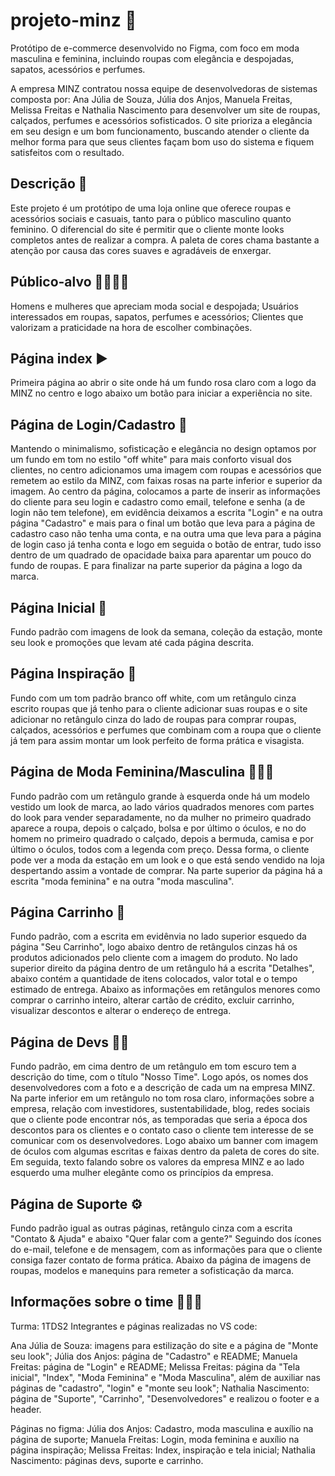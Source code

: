 ﻿# projeto-minz 👚
Protótipo de e-commerce desenvolvido no Figma, com foco em moda masculina e feminina, incluindo roupas com elegância e despojadas, sapatos, acessórios e perfumes.

A empresa MINZ contratou nossa equipe de desenvolvedoras de sistemas composta por: Ana Júlia de Souza, Júlia dos Anjos, Manuela Freitas, Melissa Freitas e Nathalia Nascimento para desenvolver um site de roupas, calçados, perfumes e acessórios sofisticados. O site prioriza a elegância em seu design e um bom funcionamento, buscando atender o cliente da melhor forma para que seus clientes façam bom uso do sistema e fiquem satisfeitos com o resultado.

## Descrição 📝
Este projeto é um protótipo de uma loja online que oferece roupas e acessórios sociais e casuais, tanto para o público masculino quanto feminino.
O diferencial do site é permitir que o cliente monte looks completos antes de realizar a compra. A paleta de cores chama bastante a atenção por causa das cores suaves e agradáveis de enxergar.

## Público-alvo 👨‍👩‍👧‍👦
Homens e mulheres que apreciam moda social e despojada;
Usuários interessados em roupas, sapatos, perfumes e acessórios;
Clientes que valorizam a praticidade na hora de escolher combinações.

## Página index ▶️
Primeira página ao abrir o site onde há um fundo rosa claro com a logo da MINZ no centro e logo abaixo um botão para iniciar a experiência no site.

## Página de Login/Cadastro 🔐
Mantendo o minimalismo, sofisticação e elegância no design optamos por um fundo em tom no estilo "off white" para mais conforto visual dos clientes, no centro adicionamos uma imagem com roupas e acessórios que remetem ao estilo da MINZ, com faixas rosas na parte inferior e superior da imagem. Ao centro da página, colocamos a parte de inserir as informações do cliente para seu login e cadastro como email, telefone e senha (a de login não tem telefone), em evidência deixamos a escrita "Login" e na outra página "Cadastro" e mais para o final um botão que leva para a página de cadastro caso não tenha uma conta, e na outra uma que leva para a página de login caso já tenha conta e logo em seguida o botão de entrar, tudo isso dentro de um quadrado de opacidade baixa para aparentar um pouco do fundo de roupas. E para finalizar na parte superior da página a logo da marca.

## Página Inicial 🏡
Fundo padrão com imagens de look da semana, coleção da estação, monte seu look e promoções que levam até cada página descrita.

## Página Inspiração 👗
Fundo com um tom padrão branco off white, com um retângulo cinza escrito roupas que já tenho para o cliente adicionar suas roupas e o site adicionar no retângulo cinza do lado de roupas para comprar roupas, calçados, acessórios e perfumes que combinam com a roupa que o cliente já tem para assim montar um look perfeito de forma prática e visagista.

## Página de Moda Feminina/Masculina 🧑‍🤝‍👩
Fundo padrão com um retângulo grande à esquerda onde há um modelo vestido um look de marca, ao lado vários quadrados menores com partes do look para vender separadamente, no da mulher no primeiro quadrado aparece a roupa, depois o calçado, bolsa e por último o óculos, e no do homem no primeiro quadrado o calçado, depois a bermuda, camisa e por último o óculos, todos com a legenda com preço. Dessa forma, o cliente pode ver a moda da estação em um look e o que está sendo vendido na loja despertando assim a vontade de comprar. Na parte superior da página há a escrita "moda feminina" e na outra "moda masculina".

## Página Carrinho 🛒
Fundo padrão, com a escrita em evidênvia no lado superior esquedo da página "Seu Carrinho", logo abaixo  dentro de retângulos cinzas há os produtos adicionados pelo cliente com a imagem do produto. No lado superior direito da página dentro de um retângulo há a escrita "Detalhes", abaixo contém a quantidade de itens colocados, valor total e o tempo estimado de entrega. Abaixo as informações em retângulos menores como comprar o carrinho inteiro, alterar cartão de crédito, excluir carrinho, visualizar descontos e alterar o endereço de entrega. 

## Página de Devs 👩‍💻
Fundo padrão, em cima dentro de um retângulo em tom escuro tem a descrição do time, com o título "Nosso Time". Logo após, os nomes dos desenvolvedores com a foto e a descrição de cada um na empresa MINZ. Na parte inferior em um retângulo no tom rosa claro, informações sobre a empresa, relação com investidores, sustentabilidade, blog, redes sociais que o cliente pode encontrar nós, as temporadas que seria a época dos descontos para os clientes e o contato caso o cliente tem interesse de se comunicar com os desenvolvedores. Logo abaixo um banner com imagem de óculos com algumas escritas e faixas dentro da paleta de cores do site. Em seguida, texto falando sobre os valores da empresa MINZ e ao lado esquerdo uma mulher elegânte como os princípios da empresa.

## Página de Suporte ⚙️
Fundo padrão igual as outras páginas, retângulo cinza com a escrita "Contato & Ajuda" e abaixo "Quer falar com a gente?" Seguindo dos ícones do e-mail, telefone e de mensagem, com as informações para que o cliente consiga fazer contato de forma prática. Abaixo da página de imagens de roupas, modelos e manequins para remeter a sofisticação da marca.

## Informações sobre o time 👩‍🤝‍👩
Turma: 1TDS2
Integrantes e páginas realizadas no VS code:

Ana Júlia de Souza: imagens para estilização do site e a página de "Monte seu look";
Júlia dos Anjos: página de "Cadastro" e README;
Manuela Freitas: página de "Login" e README;
Melissa Freitas: página da "Tela inicial", "Index", "Moda Feminina" e "Moda Masculina", além de auxiliar nas páginas de "cadastro", "login" e "monte seu look";
Nathalia Nascimento: página de "Suporte", "Carrinho", "Desenvolvedores" e realizou o footer e a header.

Páginas no figma:
Júlia dos Anjos: Cadastro, moda masculina e auxílio na página de suporte;
Manuela Freitas: Login, moda feminina e auxílio na página inspiração;
Melissa Freitas: Index, inspiração e tela inicial;
Nathalia Nascimento: páginas devs, suporte e carrinho.

